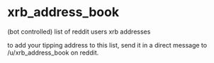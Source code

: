 # xrb_address_book
(bot controlled) list of reddit users xrb addresses

to add your tipping address to this list, send it in a direct message to /u/xrb_address_book on reddit.